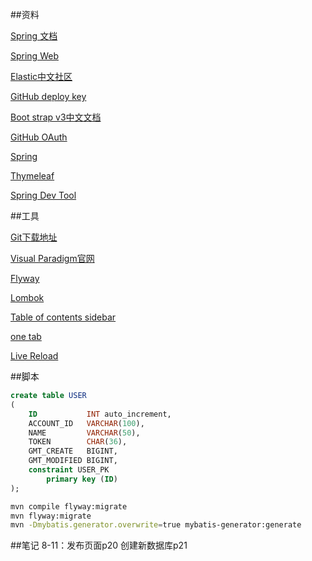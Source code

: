 ##资料

[Spring 文档](https://spring.io/guides)

[Spring Web](https://spring.io/guides/gs/serving-web-content/)

[Elastic中文社区](https://elasticsearch.cn/explore)

[GitHub deploy key](https://developer.github.com/v3/guides/managing-deploy-keys/#deploy-keys)

[Boot strap v3中文文档](https://v3.bootcss.com/getting-started/)

[GitHub OAuth](https://developer.github.com/apps/building-oauth-apps/creating-an-oauth-app/)

[Spring](https://docs.spring.io/spring-boot/docs/2.0.0.RC1/reference/htmlsingle/#boot-features-embedded-database-support)

[Thymeleaf](https://www.thymeleaf.org/doc/tutorials/3.0/usingthymeleaf.html#using-theach)

[Spring Dev Tool](https://docs.spring.io/spring-boot/docs/2.0.0.RC1/reference/htmlsingle/#using-boot-devtools)

[]()

##工具

[Git下载地址](https://git-scm.com/download)

[Visual Paradigm官网](https://www.visual-paradigm.com)

[Flyway](http://flywaydb.org/getstarted/fiststeps/maven)

[Lombok](https://projectlombok.org/)

[Table of contents sidebar](https://chrome.google.com/webstore/detail/table-of-contents-sidebar/ohohkfheangmbedkgechjkmbepeikkej?hl=zh-CN)

[one tab](https://chrome.google.com/webstore/detail/onetab/chphlpgkkbolifaimnlloiipkdnihall?hl=zh-CN)

[Live Reload](https://chrome.google.com/webstore/detail/live-reload/jcejoncdonagmfohjcdgohnmecaipidc?hl=zh-CN)

##脚本

```sql
create table USER
(
    ID           INT auto_increment,
    ACCOUNT_ID   VARCHAR(100),
    NAME         VARCHAR(50),
    TOKEN        CHAR(36),
    GMT_CREATE   BIGINT,
    GMT_MODIFIED BIGINT,
    constraint USER_PK
        primary key (ID)
);


```
```bash
mvn compile flyway:migrate
mvn flyway:migrate
mvn -Dmybatis.generator.overwrite=true mybatis-generator:generate

```


##笔记
8-11：发布页面p20
     创建新数据库p21